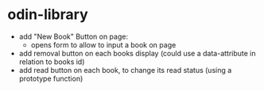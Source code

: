 # odin-library
- add "New Book" Button on page:
  - opens form to allow to input a book on page  
- add removal button on each books display (could use a data-attribute in relation to books id)
- add read button on each book, to change its read status (using a prototype function)